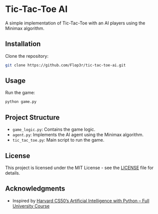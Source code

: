 # Tic-Tac-Toe AI

A simple implementation of Tic-Tac-Toe with an AI players using the Minimax algorithm.

## Installation

Clone the repository:

```bash
git clone https://github.com/Flop3r/tic-tac-toe-ai.git
```

## Usage

Run the game:

```bash
python game.py
```

## Project Structure

- `game_logic.py`: Contains the game logic.
- `agent.py`: Implements the AI agent using the Minimax algorithm.
- `tic_tac_toe.py`: Main script to run the game.

## License
This project is licensed under the MIT License - see the [LICENSE](LICENSE) file for details.

## Acknowledgments
- Inspired by [Harvard CS50’s Artificial Intelligence with Python – Full University Course](https://example.com](https://youtu.be/5NgNicANyqM?si=r5DMbJim6xvA7Wwe)https://youtu.be/5NgNicANyqM?si=r5DMbJim6xvA7Wwe)
